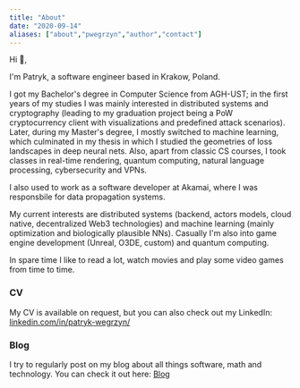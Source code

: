 ```yaml
---
title: "About"
date: "2020-09-14"
aliases: ["about","pwegrzyn","author","contact"]
---
```


Hi 👋, 

I'm Patryk, a software engineer based in Krakow, Poland. 

I got my Bachelor's degree in Computer Science from AGH-UST; in the first years of my studies I was mainly interested in distributed systems and cryptography (leading to my graduation project being a PoW cryptocurrency client with visualizations and predefined attack scenarios). Later, during my Master's degree, I mostly switched to machine learning, which culminated in my thesis in which I studied the geometries of loss landscapes in deep neural nets. Also, apart from classic CS courses, I took classes in real-time rendering, quantum computing, natural language processing, cybersecurity and VPNs.

I also used to work as a software developer at Akamai, where I was responsbile for data propagation systems.

My current interests are distributed systems (backend, actors models, cloud native, decentralized Web3 technologies) and machine learning (mainly optimization and biologically plausible NNs). Casually I'm also into game engine development (Unreal, O3DE, custom) and quantum computing. 

In spare time I like to read a lot, watch movies and play some video games from time to time.

### CV

My CV is available on request, but you can also check out my LinkedIn: [linkedin.com/in/patryk-wegrzyn/](https://www.linkedin.com/in/patryk-wegrzyn/)

### Blog

I try to regularly post on my blog about all things software, math and technology. You can check it out here: [Blog](https://pwegrzyn.com/posts/)